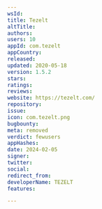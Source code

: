 ```yaml
---
wsId: 
title: Tezelt
altTitle: 
authors: 
users: 10
appId: com.tezelt
appCountry: 
released: 
updated: 2020-05-18
version: 1.5.2
stars: 
ratings: 
reviews: 
website: https://tezelt.com/
repository: 
issue: 
icon: com.tezelt.png
bugbounty: 
meta: removed
verdict: fewusers
appHashes: 
date: 2024-02-05
signer: 
twitter: 
social: 
redirect_from: 
developerName: TEZELT
features: 

---
```


